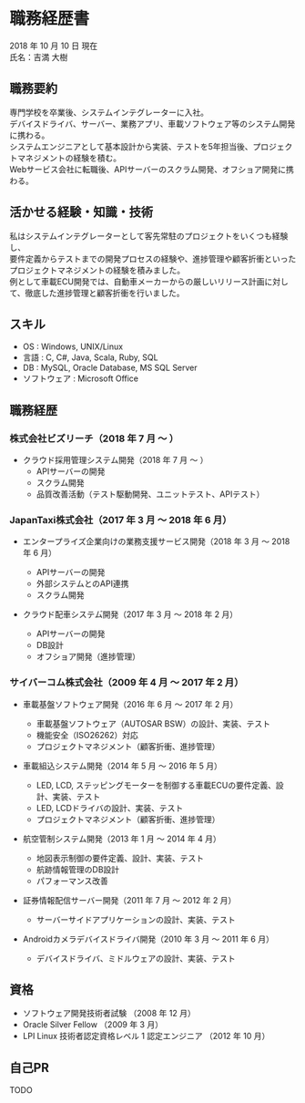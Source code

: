 # 職務経歴書

2018 年 10 月 10 日 現在  
氏名：吉満 大樹

## 職務要約

専門学校を卒業後、システムインテグレーターに入社。  
デバイスドライバ、サーバー、業務アプリ、車載ソフトウェア等のシステム開発に携わる。  
システムエンジニアとして基本設計から実装、テストを5年担当後、プロジェクトマネジメントの経験を積む。  
Webサービス会社に転職後、APIサーバーのスクラム開発、オフショア開発に携わる。

## 活かせる経験・知識・技術

私はシステムインテグレーターとして客先常駐のプロジェクトをいくつも経験し、  
要件定義からテストまでの開発プロセスの経験や、進捗管理や顧客折衝といったプロジェクトマネジメントの経験を積みました。  
例として車載ECU開発では、自動車メーカーからの厳しいリリース計画に対して、徹底した進捗管理と顧客折衝を行いました。

## スキル

- OS : Windows, UNIX/Linux
- 言語 : C, C#, Java, Scala, Ruby, SQL
- DB : MySQL, Oracle Database, MS SQL Server
- ソフトウェア : Microsoft Office

## 職務経歴

### 株式会社ビズリーチ（2018 年 7 月 〜 ）

- クラウド採用管理システム開発（2018 年 7 月 〜 ）
  - APIサーバーの開発
  - スクラム開発
  - 品質改善活動（テスト駆動開発、ユニットテスト、APIテスト）

### JapanTaxi株式会社（2017 年 3 月 〜 2018 年 6 月）

- エンタープライズ企業向けの業務支援サービス開発（2018 年 3 月 〜 2018 年 6 月）
  - APIサーバーの開発
  - 外部システムとのAPI連携
  - スクラム開発

- クラウド配車システム゙開発（2017 年 3 月 〜 2018 年 2 月）
  - APIサーバーの開発
  - DB設計
  - オフショア開発（進捗管理）

### サイバーコム株式会社（2009 年 4 月 〜 2017 年 2 月）

- 車載基盤ソフトウェア開発（2016 年 6 月 〜 2017 年 2 月）
  - 車載基盤ソフトウェア（AUTOSAR BSW）の設計、実装、テスト
  - 機能安全（ISO26262）対応
  - プロジェクトマネジメント（顧客折衝、進捗管理）

- 車載組込システム開発（2014 年 5 月 〜 2016 年 5 月）
  - LED, LCD, ステッピングモーターを制御する車載ECUの要件定義、設計、実装、テスト
  - LED, LCDドライバの設計、実装、テスト
  - プロジェクトマネジメント（顧客折衝、進捗管理）

- 航空管制システム開発（2013 年 1 月 〜 2014 年 4 月）
  - 地図表示制御の要件定義、設計、実装、テスト
  - 航跡情報管理のDB設計
  - パフォーマンス改善

- 証券情報配信サーバー開発（2011 年 7 月 〜 2012 年 2 月）
  - サーバーサイドアプリケーションの設計、実装、テスト

- Androidカメラデバイスドライバ開発（2010 年 3 月 〜 2011 年 6 月）
  - デバイスドライバ、ミドルウェアの設計、実装、テスト

## 資格

- ソフトウェア開発技術者試験 （2008 年 12 月）
- Oracle Silver Fellow （2009 年 3 月）
- LPI Linux 技術者認定資格レベル 1 認定エンジニア （2012 年 10 月）

## 自己PR

TODO
